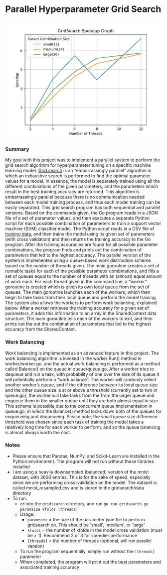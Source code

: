 # Parallel Hyperparameter Grid Search

<img src="benchmark/graphs/parallel-speedup.png" width="600"/>

### Summary

My goal with this project was to implement a parallel system to perform the grid search algorithm for hyperparameter tuning on a specific machine learning model. [Grid search](https://en.wikipedia.org/wiki/Hyperparameter_optimization#Grid_search) is an “embarrassingly parallel” algorithm in which an exhaustive search is performed to find the optimal parameter values for a model. In essence, the model is separately trained using all the different combinations of the given parameters, and the parameters which result in the best training accuracy are returned. This algorithm is embarrassingly parallel because there is no communication needed between each model training process, and thus each model training can be easily separated.
This grid search program has both sequential and parallel versions. Based on the commands given, the Go program reads in a JSON file of a set of parameter values, and then executes a separate Python script for each possible combination of parameters to train a support vector machine (SVM) classifier model. The Python script reads in a CSV file of [training data](https://en.wikipedia.org/wiki/MNIST_database), and then trains the model using its given set of parameters (with cross validation) and then returns the training accuracy to the Go program. After the training accuracies are found for all possible parameter combinations, the program finds and prints out the combination of parameters that led to the highest accuracy. 
The parallel version of the system is implemented using a queue-based work distribution scheme based on the number of threads given. The main goroutine creates a set of runnable tasks for each of the possible parameter combinations, and fills a set of queues equal to the number of threads with an (almost) equal amount of work each. For each thread given in the command line, a “worker” goroutine is created which is given its own local queue from the set of queues. The main goroutine launches each of the workers, which then begin to take tasks from their local queue and perform the model training. The system also allows the workers to perform work balancing, explained below. After a worker retrieves the training accuracy for a given set of parameters, it adds this information to an array in the SharedContext data structure. The main goroutine tells each of the workers to exit, and then prints out the out the combination of parameters that led to the highest accuracy from the SharedContext.

### Work Balancing

Work balancing is implemented as an advanced feature in this project. The work balancing algorithm is invoked in the worker Run() method in worker/worker.go, and the actual work balancing is performed as a method called Balance() on the queue in queue/queue.go. After a worker tries to dequeue and run a task, with probability of one over the size of its queue it will potentially perform a “work balance”. The worker will randomly select another worker’s queue, and if the difference between its local queue size and the other queue size is at or above a threshold (currently set to two in queue.go), the worker will take tasks from the from the larger queue and enqueue them in the smaller queue until they are both almost equal in size. This scheme is possible due to the concurrent queue implementation in queue.go, in which the Balance() method locks down both of the queues for enqueueing and dequeueing. Please note, the small queue size difference threshold was chosen since each task of training the model takes a relatively long time for each worker to perform, and so the queue balancing is almost always worth the cost.

### Notes
* Please ensure that Pandas, NumPy, and Scikit-Learn are installed in the Python environment. The program will not run without these libraries installed
* I am using a heavily downsampled (balanced) version of the mnist dataset, with 3600 entries. This is for the sake of speed, especially since we are performing cross-validation on the model. The dataset is called mnist_resampled.csv and is stored in the gridsearch/data directory
* To run:
  * `cd` into the `gridsearch` directory, and run `go run gridsearch.go paramsize kfolds [threads]`
  * Usage:
    * `paramsize` = the size of the parameter json file to perform gridsearch on. This should be 'small', 'medium', or 'large'
    * `kfolds` = the number of kfolds in the model cross validation (must be > 1). Recommend 2 or 3 for speedier performance
    * `[threads]` = the number of threads (optional, will run parallel version)
  * To run the program sequentially, simply run without the `[threads]` parameter
  * When completed, the program will print out the best parameters and associated training accuracy
